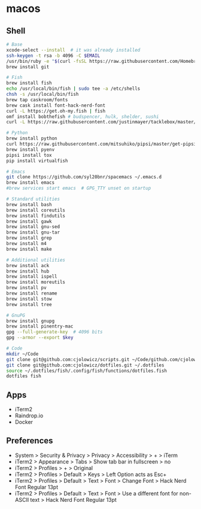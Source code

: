 # macos

## Shell

```sh
# Base
xcode-select --install  # it was already installed
ssh-keygen -t rsa -b 4096 -C $EMAIL
/usr/bin/ruby -e "$(curl -fsSL https://raw.githubusercontent.com/Homebrew/install/master/install)"
brew install git

# Fish
brew install fish
echo /usr/local/bin/fish | sudo tee -a /etc/shells
chsh -s /usr/local/bin/fish
brew tap caskroom/fonts
brew cask install font-hack-nerd-font
curl -L https://get.oh-my.fish | fish
omf install bobthefish # budspencer, hulk, shelder, sushi
curl -L https://raw.githubusercontent.com/justinmayer/tacklebox/master/tools/install.fish | fish

# Python
brew install python
curl https://raw.githubusercontent.com/mitsuhiko/pipsi/master/get-pipsi.py | python - --src git+https://github.com/mitsuhiko/pipsi.git#egg=pipsi
brew install pyenv
pipsi install tox
pip install virtualfish

# Emacs
git clone https://github.com/syl20bnr/spacemacs ~/.emacs.d
brew install emacs
#brew services start emacs  # GPG_TTY unset on startup

# Standard utilities
brew install bash
brew install coreutils
brew install findutils
brew install gawk
brew install gnu-sed
brew install gnu-tar
brew install grep
brew install m4
brew install make

# Additional utilities
brew install ack
brew install hub
brew install ispell
brew install moreutils
brew install pv
brew install rename
brew install stow
brew install tree

# GnuPG
brew install gnupg
brew install pinentry-mac
gpg --full-generate-key  # 4096 bits
gpg --armor --export $key

# Code
mkdir ~/Code
git clone git@github.com:cjolowicz/scripts.git ~/Code/github.com/cjolowicz/scripts
git clone git@github.com:cjolowicz/dotfiles.git ~/.dotfiles
source ~/.dotfiles/fish/.config/fish/functions/dotfiles.fish
dotfiles fish
```

## Apps

- iTerm2
- Raindrop.io
- Docker

## Preferences

- System > Security & Privacy > Privacy > Accessibility > + > iTerm
- iTerm2 > Appearance > Tabs > Show tab bar in fullscreen > no
- iTerm2 > Profiles > + > Original
- iTerm2 > Profiles > Default > Keys > Left Option acts as Esc+
- iTerm2 > Profiles > Default > Text > Font > Change Font > Hack Nerd Font Regular 13pt
- iTerm2 > Profiles > Default > Text > Font > Use a different font for non-ASCII text > Hack Nerd Font Regular 13pt

